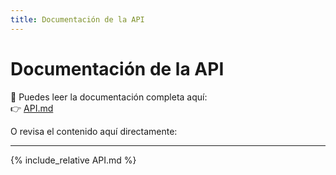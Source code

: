 ```yaml
---
title: Documentación de la API
---
```


# Documentación de la API

📄 Puedes leer la documentación completa aquí:  
👉 [API.md](API.md)

O revisa el contenido aquí directamente:

---

{% include_relative API.md %}
